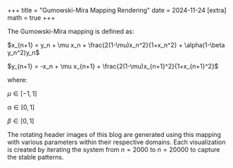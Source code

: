 +++
title = "Gumowski-Mira Mapping Rendering"
date = 2024-11-24
[extra]
math = true
+++

The Gumowski-Mira mapping is defined as:  

$x_{n+1} = y_n + \mu x_n + \frac{2(1-\mu)x_n^2}{1+x_n^2} + \alpha(1-\beta y_n^2)y_n$  

$y_{n+1} = -x_n + \mu x_{n+1} + \frac{2(1-\mu)x_{n+1}^2}{1+x_{n+1}^2}$  

where:  

$\mu \in [-1,1]$  

$\alpha \in [0,1]$  

$\beta \in [0,1]$  

The rotating header images of this blog are generated using this mapping with various parameters within their respective domains. Each visualization is created by iterating the system from $n=2000$ to $n=20000$ to capture the stable patterns.
